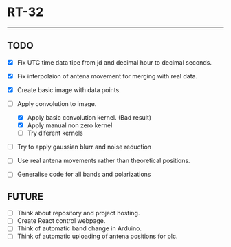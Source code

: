 # RT-32
---

## TODO 

- [x] Fix UTC time data tipe from jd and decimal hour to decimal seconds.
- [x] Fix interpolaion of antena movement for merging with real data.
- [x] Create basic image with data points.
- [ ] Apply convolution to image.
  - [x] Apply basic convolution kernel. (Bad result)
  - [x] Apply manual non zero kernel
  - [ ] Try diferent kernels
- [ ] Try to apply gaussian blurr and noise reduction
- [ ] Use real antena movements rather than theoretical positions.
- [ ] Generalise code for all bands and polarizations
  

## FUTURE 

- [ ] Think about repository and project hosting.
- [ ] Create React control webpage.
- [ ] Think of automatic band change in Arduino.
- [ ] Think of automatic uploading of antena positions for plc.
